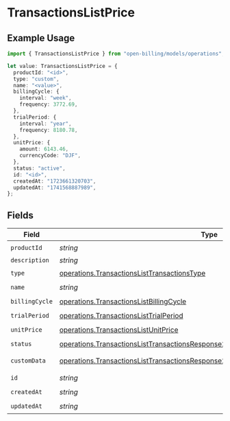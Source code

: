 # TransactionsListPrice

## Example Usage

```typescript
import { TransactionsListPrice } from "open-billing/models/operations";

let value: TransactionsListPrice = {
  productId: "<id>",
  type: "custom",
  name: "<value>",
  billingCycle: {
    interval: "week",
    frequency: 3772.69,
  },
  trialPeriod: {
    interval: "year",
    frequency: 8180.78,
  },
  unitPrice: {
    amount: 6143.46,
    currencyCode: "DJF",
  },
  status: "active",
  id: "<id>",
  createdAt: "1723661320703",
  updatedAt: "1741568887989",
};
```

## Fields

| Field                                                                                                                                                                                      | Type                                                                                                                                                                                       | Required                                                                                                                                                                                   | Description                                                                                                                                                                                |
| ------------------------------------------------------------------------------------------------------------------------------------------------------------------------------------------ | ------------------------------------------------------------------------------------------------------------------------------------------------------------------------------------------ | ------------------------------------------------------------------------------------------------------------------------------------------------------------------------------------------ | ------------------------------------------------------------------------------------------------------------------------------------------------------------------------------------------ |
| `productId`                                                                                                                                                                                | *string*                                                                                                                                                                                   | :heavy_check_mark:                                                                                                                                                                         | N/A                                                                                                                                                                                        |
| `description`                                                                                                                                                                              | *string*                                                                                                                                                                                   | :heavy_minus_sign:                                                                                                                                                                         | N/A                                                                                                                                                                                        |
| `type`                                                                                                                                                                                     | [operations.TransactionsListTransactionsType](../../models/operations/transactionslisttransactionstype.md)                                                                                 | :heavy_check_mark:                                                                                                                                                                         | N/A                                                                                                                                                                                        |
| `name`                                                                                                                                                                                     | *string*                                                                                                                                                                                   | :heavy_check_mark:                                                                                                                                                                         | N/A                                                                                                                                                                                        |
| `billingCycle`                                                                                                                                                                             | [operations.TransactionsListBillingCycle](../../models/operations/transactionslistbillingcycle.md)                                                                                         | :heavy_check_mark:                                                                                                                                                                         | N/A                                                                                                                                                                                        |
| `trialPeriod`                                                                                                                                                                              | [operations.TransactionsListTrialPeriod](../../models/operations/transactionslisttrialperiod.md)                                                                                           | :heavy_check_mark:                                                                                                                                                                         | N/A                                                                                                                                                                                        |
| `unitPrice`                                                                                                                                                                                | [operations.TransactionsListUnitPrice](../../models/operations/transactionslistunitprice.md)                                                                                               | :heavy_check_mark:                                                                                                                                                                         | N/A                                                                                                                                                                                        |
| `status`                                                                                                                                                                                   | [operations.TransactionsListTransactionsResponse200ApplicationJSONResponseBodyStatus](../../models/operations/transactionslisttransactionsresponse200applicationjsonresponsebodystatus.md) | :heavy_check_mark:                                                                                                                                                                         | N/A                                                                                                                                                                                        |
| `customData`                                                                                                                                                                               | [operations.TransactionsListTransactionsResponse200CustomData](../../models/operations/transactionslisttransactionsresponse200customdata.md)                                               | :heavy_minus_sign:                                                                                                                                                                         | Any valid JSON value                                                                                                                                                                       |
| `id`                                                                                                                                                                                       | *string*                                                                                                                                                                                   | :heavy_check_mark:                                                                                                                                                                         | N/A                                                                                                                                                                                        |
| `createdAt`                                                                                                                                                                                | *string*                                                                                                                                                                                   | :heavy_check_mark:                                                                                                                                                                         | N/A                                                                                                                                                                                        |
| `updatedAt`                                                                                                                                                                                | *string*                                                                                                                                                                                   | :heavy_check_mark:                                                                                                                                                                         | N/A                                                                                                                                                                                        |